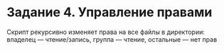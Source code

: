# Задание 4. Управление правами

Скрипт рекурсивно изменяет права на все файлы в директории: владелец — чтение/запись, группа — чтение, остальные — нет прав
